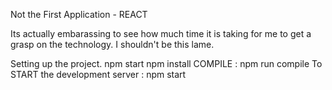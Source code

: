 Not the First Application - REACT

Its actually embarassing to see how much time it is taking for me to get a grasp on the technology. I shouldn't be this lame.

Setting up the project.
npm start
npm install
COMPILE : npm run compile
To START the development server : npm start